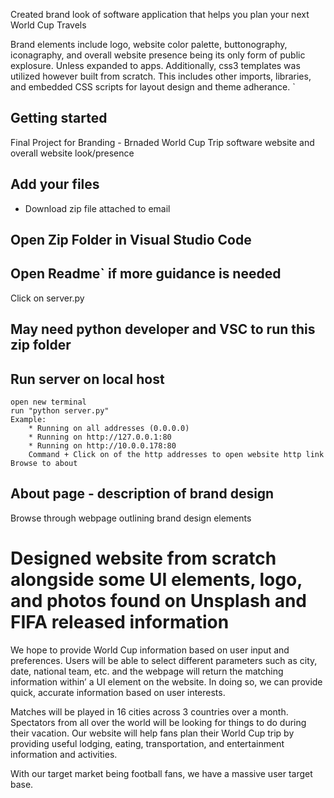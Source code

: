 Created brand look of software application that helps you plan your next World Cup Travels

Brand elements include logo, website color palette, buttonography, iconagraphy, and overall website presence being its only form of public explosure. Unless expanded to apps.
Additionally, css3 templates was utilized however built from scratch. This includes other imports, libraries, and embedded CSS scripts for layout design and theme adherance. `
## Getting started

Final Project for Branding - Brnaded World Cup Trip software website and overall website look/presence
## Add your files

- Download zip file attached to email

## Open Zip Folder in Visual Studio Code

## Open Readme` if more guidance is needed

Click on server.py

## May need python developer and VSC to run this zip folder

## Run server on local host

```
open new terminal
run "python server.py" 
Example:
    * Running on all addresses (0.0.0.0)
    * Running on http://127.0.0.1:80
    * Running on http://10.0.0.178:80
    Command + Click on of the http addresses to open website http link
Browse to about
```

## About page - description of brand design

Browse through webpage outlining brand design elements

# Designed website from scratch alongside some UI elements, logo, and photos found on Unsplash and FIFA released information
We hope to provide World Cup information based on user input and preferences. Users will be able to select different parameters such as city, date, national team, etc. and the webpage will return the matching information within’ a UI element on the website. In doing so, we can provide quick, accurate information based on user interests.  

Matches will be played in 16 cities across 3 countries over a month. Spectators from all over the world will be looking for things to do during their vacation. Our website will help fans plan their World Cup trip by providing useful lodging, eating, transportation, and entertainment information and activities. 
 
With our target market being football fans, we have a massive user target base.  

